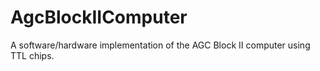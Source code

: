 # AgcBlockIIComputer
A software/hardware implementation of the AGC Block II computer using TTL chips.
